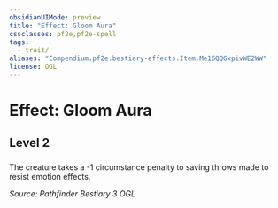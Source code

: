 ```yaml
---
obsidianUIMode: preview
title: "Effect: Gloom Aura"
cssclasses: pf2e,pf2e-spell
tags:
  - trait/
aliases: "Compendium.pf2e.bestiary-effects.Item.Me16QQGxpivWE2WW"
license: OGL
---
```

# Effect: Gloom Aura
## Level 2
### 






The creature takes a -1 circumstance penalty to saving throws made to resist emotion effects.

*Source: Pathfinder Bestiary 3*
*OGL*